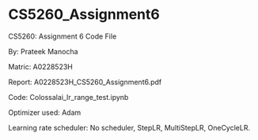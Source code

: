 # CS5260_Assignment6
CS5260: Assignment 6 Code File

By: Prateek Manocha

Matric: A0228523H


Report: A0228523H_CS5260_Assignment6.pdf

Code: Colossalai_lr_range_test.ipynb


Optimizer used: Adam

Learning rate scheduler: No scheduler, StepLR, MultiStepLR, OneCycleLR.
